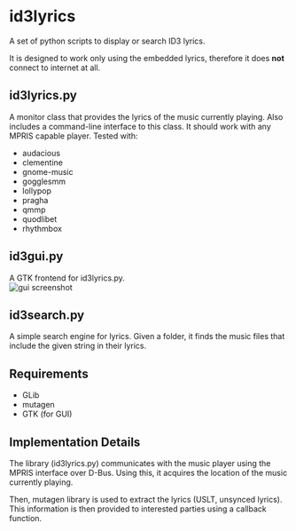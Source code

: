 id3lyrics
=========
A set of python scripts to display or search ID3 lyrics.

It is designed to work only using the embedded lyrics, therefore it does
**not** connect to internet at all.

id3lyrics.py
------------
A monitor class that provides the lyrics of the music currently playing.
Also includes a command-line interface to this class.
It should work with any MPRIS capable player. Tested with:
* audacious
* clementine
* gnome-music
* gogglesmm
* lollypop
* pragha
* qmmp
* quodlibet
* rhythmbox

id3gui.py
---------
A GTK frontend for id3lyrics.py.  
![gui screenshot](https://cloud.githubusercontent.com/assets/8158408/11224415/89906e1c-8d7d-11e5-9545-ff47cfc27561.png)

id3search.py
------------
A simple search engine for lyrics. Given a folder, it finds the music files
that include the given string in their lyrics.

Requirements
------------
* GLib
* mutagen
* GTK (for GUI)

Implementation Details
----------------------
The library (id3lyrics.py) communicates with the music player using the
MPRIS interface over D-Bus. Using this, it acquires the location of the
music currently playing.

Then, mutagen library is used to extract the lyrics (USLT, unsynced lyrics).
This information is then provided to interested parties using a callback
function.
